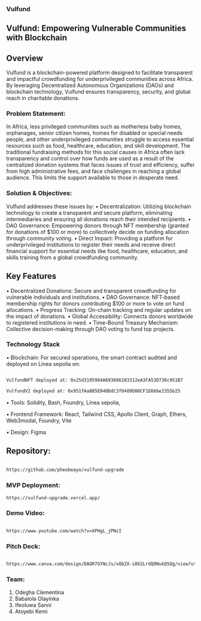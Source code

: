 ### Vulfund

## Vulfund: Empowering Vulnerable Communities with Blockchain

## Overview
Vulfund is a blockchain-powered platform designed to facilitate transparent and impactful crowdfunding for underprivileged communities across Africa. By leveraging Decentralized Autonomous Organizations (DAOs) and blockchain technology, Vulfund ensures transparency, security, and global reach in charitable donations.


### Problem Statement:
In Africa, less privileged communities such as motherless baby homes, orphanages, senior citizen homes, homes for disabled or special needs people, and other underprivileged communities struggle to access essential resources such as food, healthcare, education, and skill development.
The traditional fundraising methods for this social causes in Africa often lack transparency and control over how funds are used as a result of the centralized donation systems that faces issues of trust and efficiency, suffer from high administrative fees, and face challenges in reaching a global audience. This limits the support available to those in desperate need.

### Solution & Objectives:
Vulfund addresses these issues by:
•	Decentralization: Utilizing blockchain technology to create a transparent and secure platform, eliminating intermediaries and ensuring all donations reach their intended recipients.
•	DAO Governance: Empowering donors through NFT membership (granted for donations of $100 or more) to collectively decide on funding allocation through community voting.
•	Direct Impact: Providing a platform for underprivileged institutions to register their needs and receive direct financial support for essential needs like food, healthcare, education, and skills training from a global crowdfunding community.

## Key Features
•	Decentralized Donations: Secure and transparent crowdfunding for vulnerable individuals and institutions.
•	DAO Governance: NFT-based membership rights for donors contributing $100 or more to vote on fund allocations.
•	Progress Tracking: On-chain tracking and regular updates on the impact of donations.
•	Global Accessibility: Connects donors worldwide to registered institutions in need.
•	Time-Bound Treasury Mechanism: Collective decision-making through DAO voting to fund top projects.


### Technology Stack
•	Blockchain: For secured operations, the smart contract audited and deployed on Linea sepolia on:

```bash

VulfundNFT deployed at: 0x25d3195984A693886103312eA3FA53D738c951B7

VulfundV2 deployed at: 0x951fAa8B5E040DdC3f0489D00CF1E66be2355b25

```

•   Tools: Solidity, Bash, Foundry, Linea sepolia,

•	Frontend Framework: React, Tailwind CSS, Apollo Client, Graph, Ethers, Web3modal, Foundry, Vite

•	Design: Figma


## Repository: 
``` bash

https://github.com/pheobeayo/vulfund-upgrade

```
### MVP Deployment: 
```bash
https://vulfund-upgrade.vercel.app/
```
### Demo Video: 
```bash

https://www.youtube.com/watch?v=XPHgL_jPNzI

```
### Pitch Deck: 
```bash 

https://www.canva.com/design/DAGR7GYNcJs/xObZX-i862LrdQ0NukQSOg/view?utm_content=DAGR7GYNcJs&utm_campaign=designshare&utm_medium=link&utm_source=editor 

```


### Team:
1.	Odegha Clementina
2.	Babalola Olayinka
3.	Ifeoluwa Sanni 
4.	Atoyebi Kemi